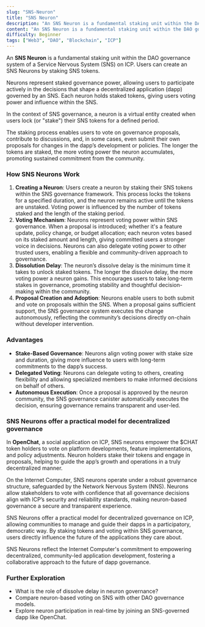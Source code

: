 ```yaml
---
slug: "SNS-Neuron"
title: "SNS Neuron"
description: "An SNS Neuron is a fundamental staking unit within the DAO governance system of a Service Nervous System (SNS) on ICP. Users can create an SNS Neurons by staking SNS tokens."
content: "An SNS Neuron is a fundamental staking unit within the DAO governance system of a Service Nervous System (SNS) on ICP. Users can create an SNS Neurons by staking SNS tokens."
difficulty: Beginner
tags: ["Web3", "DAO", "Blockchain", "ICP"]
---
```

An **SNS Neuron** is a fundamental staking unit within the DAO governance system of a Service Nervous System (SNS) on ICP. Users can create an SNS Neurons by staking SNS tokens.

Neurons represent staked governance power, allowing users to participate actively in the decisions that shape a decentralized application (dapp) governed by an SNS. Each neuron holds staked tokens, giving users voting power and influence within the SNS.

In the context of SNS governance, a neuron is a virtual entity created when users lock (or "stake") their SNS tokens for a defined period.

The staking process enables users to vote on governance proposals, contribute to discussions, and, in some cases, even submit their own proposals for changes in the dapp’s development or policies. The longer the tokens are staked, the more voting power the neuron accumulates, promoting sustained commitment from the community.

### How SNS Neurons Work

1. **Creating a Neuron**: Users create a neuron by staking their SNS tokens within the SNS governance framework. This process locks the tokens for a specified duration, and the neuron remains active until the tokens are unstaked. Voting power is influenced by the number of tokens staked and the length of the staking period.
2. **Voting Mechanism**: Neurons represent voting power within SNS governance. When a proposal is introduced; whether it's a feature update, policy change, or budget allocation; each neuron votes based on its staked amount and length, giving committed users a stronger voice in decisions. Neurons can also delegate voting power to other trusted users, enabling a flexible and community-driven approach to governance.
3. **Dissolution Delay**: The neuron’s dissolve delay is the minimum time it takes to unlock staked tokens. The longer the dissolve delay, the more voting power a neuron gains. This encourages users to take long-term stakes in governance, promoting stability and thoughtful decision-making within the community.
4. **Proposal Creation and Adoption**: Neurons enable users to both submit and vote on proposals within the SNS. When a proposal gains sufficient support, the SNS governance system executes the change autonomously, reflecting the community’s decisions directly on-chain without developer intervention.

### Advantages

- **Stake-Based Governance**: Neurons align voting power with stake size and duration, giving more influence to users with long-term commitments to the dapp’s success.
- **Delegated Voting**: Neurons can delegate voting to others, creating flexibility and allowing specialized members to make informed decisions on behalf of others.
- **Autonomous Execution**: Once a proposal is approved by the neuron community, the SNS governance canister automatically executes the decision, ensuring governance remains transparent and user-led.

### SNS Neurons offer a practical model for decentralized governance

In **OpenChat**, a social application on ICP, SNS neurons empower the $CHAT token holders to vote on platform developments, feature implementations, and policy adjustments. Neuron holders stake their tokens and engage in proposals, helping to guide the app’s growth and operations in a truly decentralized manner.

On the Internet Computer, SNS neurons operate under a robust governance structure, safeguarded by the Network Nervous System (NNS). Neurons allow stakeholders to vote with confidence that all governance decisions align with ICP’s security and reliability standards, making neuron-based governance a secure and transparent experience.

SNS Neurons offer a practical model for decentralized governance on ICP, allowing communities to manage and guide their dapps in a participatory, democratic way. By staking tokens and voting within SNS governance, users directly influence the future of the applications they care about.

SNS Neurons reflect the Internet Computer's commitment to empowering decentralized, community-led application development, fostering a collaborative approach to the future of dapp governance.

### Further Exploration

- What is the role of dissolve delay in neuron governance?
- Compare neuron-based voting on SNS with other DAO governance models.
- Explore neuron participation in real-time by joining an SNS-governed dapp like OpenChat.